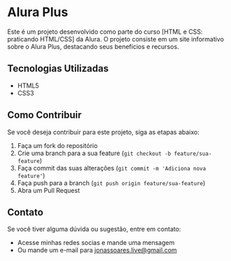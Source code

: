 # Alura Plus

Este é um projeto desenvolvido como parte do curso [HTML e CSS: praticando HTML/CSS] da Alura. O projeto consiste em um site informativo sobre o Alura Plus, destacando seus benefícios e recursos.

## Tecnologias Utilizadas

- HTML5
- CSS3

## Como Contribuir

Se você deseja contribuir para este projeto, siga as etapas abaixo:

1. Faça um fork do repositório
2. Crie uma branch para a sua feature (`git checkout -b feature/sua-feature`)
3. Faça commit das suas alterações (`git commit -m 'Adiciona nova feature'`)
4. Faça push para a branch (`git push origin feature/sua-feature`)
5. Abra um Pull Request

## Contato

Se você tiver alguma dúvida ou sugestão, entre em contato:

- Acesse minhas redes socias e mande uma mensagem
- Ou mande um e-mail para jonassoares.live@gmail.com
